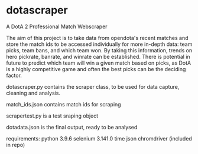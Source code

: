 # dotascraper
A DotA 2 Professional Match Webscraper


The aim of this project is to take data from opendota's recent matches and store the match ids to be accessed individually for more in-depth data: team picks, team bans, and which team won. By taking this information, trends on hero pickrate, banrate, and winrate can be established. There is potential in future to predict which team will win a given match based on picks, as DotA is a highly competitive game and often the best picks can be the deciding factor.

dotascraper.py contains the scraper class, to be used for data capture, cleaning and analysis.

match_ids.json contains match ids for scraping

scrapertest.py is a test sraping object

dotadata.json is the final output, ready to be analysed



requirements:
  python 3.9.6
  selenium 3.141.0
  time
  json
  chromdriver (included in repo)
